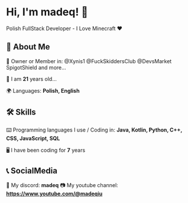 # Hi, I'm madeq! 👋

Polish FullStack Developer - I Love Minecraft ❤️


## 🚀 About Me
👨 Owner or Member in: @Xynis1 @FuckSkiddersClub @DevsMarket SpigotShield and more... 

🔞 I am **21** years old...

🌍 Languages: **Polish, English**


## 🛠 Skills
⌨️ Programming languages I use / Coding in: **Java, Kotlin, Python, C++, CSS, JavaScript, SQL**

🖥️ I have been coding for **7** years


## 📞 SocialMedia
🤖 My discord: **madeq**
📷 My youtube channel: **https://www.youtube.com/@madeqiu**


